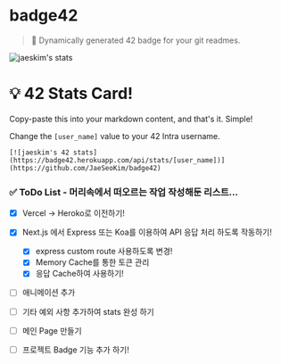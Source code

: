 # badge42

> 🚀 Dynamically generated 42 badge for your git readmes.

![jaeskim's stats](https://badge42.herokuapp.com/api/stats/jaeskim)

# 💡 42 Stats Card!

Copy-paste this into your markdown content, and that's it. Simple!

Change the `[user_name]` value to your 42 Intra username.

```
[![jaeskim's 42 stats](https://badge42.herokuapp.com/api/stats/[user_name])](https://github.com/JaeSeoKim/badge42)
```



### ✅ ToDo List - 머리속에서 떠오르는 작업 작성해둔 리스트...

- [x] Vercel -> Heroko로 이전하기!
- [x] Next.js 에서 Express 또는 Koa를 이용하여 API 응답 처리 하도록 작동하기!
  - [x] express custom route 사용하도록 변경! 
  - [x] Memory Cache를 통한 토큰 관리
  - [x] 응답 Cache하여 사용하기!

- [ ] 애니메이션 추가
- [ ] 기타 예외 사항 추가하여 stats 완성 하기
- [ ] 메인 Page 만들기
- [ ] 프로젝트 Badge 기능 추가 하기!

